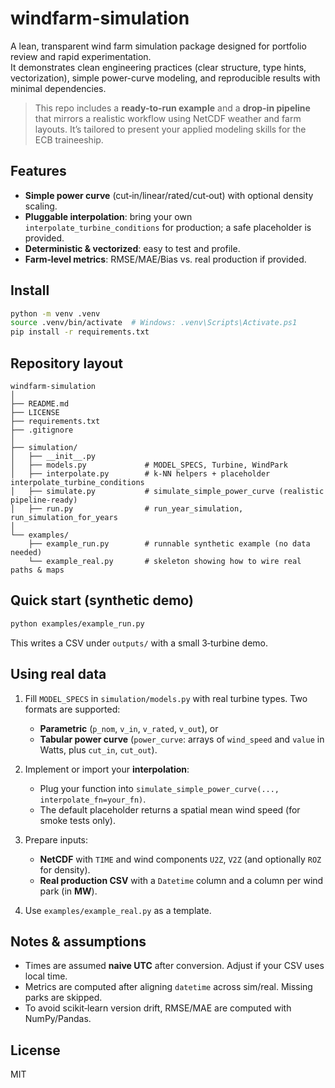 # windfarm-simulation

A lean, transparent wind farm simulation package designed for portfolio review and rapid experimentation.  
It demonstrates clean engineering practices (clear structure, type hints, vectorization), simple power-curve modeling, and reproducible results with minimal dependencies.

> This repo includes a **ready-to-run example** and a **drop-in pipeline** that mirrors a realistic workflow using NetCDF weather and farm layouts. It’s tailored to present your applied modeling skills for the ECB traineeship.

## Features
- **Simple power curve** (cut‑in/linear/rated/cut‑out) with optional density scaling.
- **Pluggable interpolation**: bring your own `interpolate_turbine_conditions` for production; a safe placeholder is provided.
- **Deterministic & vectorized**: easy to test and profile.
- **Farm‑level metrics**: RMSE/MAE/Bias vs. real production if provided.

## Install

```bash
python -m venv .venv
source .venv/bin/activate  # Windows: .venv\Scripts\Activate.ps1
pip install -r requirements.txt
```

## Repository layout

```
windfarm-simulation
│
├── README.md
├── LICENSE
├── requirements.txt
├── .gitignore
│
├── simulation/
│   ├── __init__.py
│   ├── models.py             # MODEL_SPECS, Turbine, WindPark
│   ├── interpolate.py        # k-NN helpers + placeholder interpolate_turbine_conditions
│   ├── simulate.py           # simulate_simple_power_curve (realistic pipeline-ready)
│   ├── run.py                # run_year_simulation, run_simulation_for_years
│
└── examples/
    ├── example_run.py        # runnable synthetic example (no data needed)
    └── example_real.py       # skeleton showing how to wire real paths & maps
```

## Quick start (synthetic demo)

```bash
python examples/example_run.py
```
This writes a CSV under `outputs/` with a small 3‑turbine demo.

## Using real data

1. Fill `MODEL_SPECS` in `simulation/models.py` with real turbine types. Two formats are supported:
   - **Parametric** (`p_nom`, `v_in`, `v_rated`, `v_out`), or
   - **Tabular power curve** (`power_curve`: arrays of `wind_speed` and `value` in Watts, plus `cut_in`, `cut_out`).

2. Implement or import your **interpolation**:
   - Plug your function into `simulate_simple_power_curve(..., interpolate_fn=your_fn)`.
   - The default placeholder returns a spatial mean wind speed (for smoke tests only).

3. Prepare inputs:
   - **NetCDF** with `TIME` and wind components `U2Z`, `V2Z` (and optionally `ROZ` for density).
   - **Real production CSV** with a `Datetime` column and a column per wind park (in **MW**).

4. Use `examples/example_real.py` as a template.

## Notes & assumptions
- Times are assumed **naive UTC** after conversion. Adjust if your CSV uses local time.
- Metrics are computed after aligning `datetime` across sim/real. Missing parks are skipped.
- To avoid scikit‑learn version drift, RMSE/MAE are computed with NumPy/Pandas.

## License
MIT
